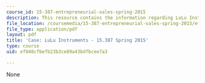 ```yaml
---
course_id: 15-387-entrepreneurial-sales-spring-2015
description: This resource contains the information regarding LuLu Instruments.
file_location: /coursemedia/15-387-entrepreneurial-sales-spring-2015/ef048cfbefb23b3ce89a43bdfbcee7a3_MIT15_387S15_LuLu_Instrum.pdf
file_type: application/pdf
layout: pdf
title: 'Case: LuLu Instruments - 15.387 Spring 2015'
type: course
uid: ef048cfbefb23b3ce89a43bdfbcee7a3

---
```

None